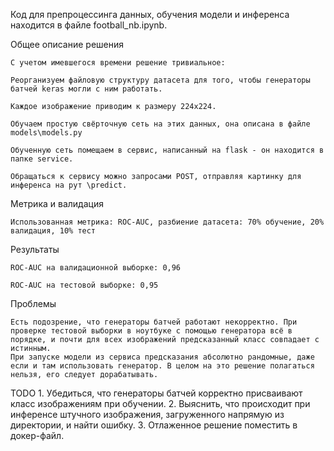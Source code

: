 Код для препроцессинга данных, обучения модели и инференса находится в файле football_nb.ipynb.

Общее описание решения

	С учетом имевшегося времени решение тривиальное: 
	
	Реорганизуем файловую структуру датасета для того, чтобы генераторы батчей keras могли с ним работать.
	
	Каждое изображение приводим к размеру 224х224.
	
	Обучаем простую свёрточную сеть на этих данных, она описана в файле models\models.py
	
	Обученную сеть помещаем в сервис, написанный на flask - он находится в папке service.
	
	Обращаться к сервису можно запросами POST, отправляя картинку для инференса на рут \predict.
	
	
	
Метрика и валидация

	Использованная метрика: ROC-AUC, разбиение датасета: 70% обучение, 20% валидация, 10% тест
	
	
Результаты

	ROC-AUC на валидационной выборке: 0,96
	
	ROC-AUC на тестовой выборке: 0,95	
	
	
Проблемы

	Есть подозрение, что генераторы батчей работают некорректно. При проверке тестовой выборки в ноутбуке с помощью генератора всё в порядке, и почти для всех изображений предсказанный класс совпадает с истинным.
	При запуске модели из сервиса предсказания абсолютно рандомные, даже если и там использовать генератор. В целом на это решение полагаться нельзя, его следует дорабатывать.
	

TODO
	1. Убедиться, что генераторы батчей корректно присваивают класс изображениям при обучении.
	2. Выяснить, что происходит при инференсе штучного изображения, загруженного напрямую из директории, и найти ошибку.
	3. Отлаженное решение поместить в докер-файл.
   